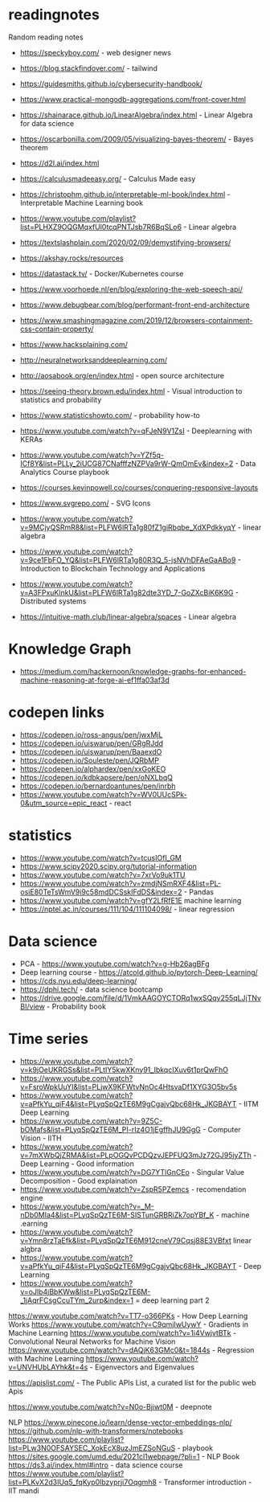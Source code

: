 # readingnotes
Random reading notes

* https://speckyboy.com/ - web designer news
* https://blog.stackfindover.com/ - tailwind
* https://guidesmiths.github.io/cybersecurity-handbook/ 
* https://www.practical-mongodb-aggregations.com/front-cover.html 
* https://shainarace.github.io/LinearAlgebra/index.html - Linear Algebra for data science
* https://oscarbonilla.com/2009/05/visualizing-bayes-theorem/ - Bayes theorem
* https://d2l.ai/index.html
* https://calculusmadeeasy.org/ - Calculus Made easy
* https://christophm.github.io/interpretable-ml-book/index.html - Interpretable Machine Learning book
* https://www.youtube.com/playlist?list=PLHXZ9OQGMqxfUl0tcqPNTJsb7R6BqSLo6 - Linear algebra
* https://textslashplain.com/2020/02/09/demystifying-browsers/
* https://akshay.rocks/resources 
* https://datastack.tv/ - Docker/Kubernetes course
* https://www.voorhoede.nl/en/blog/exploring-the-web-speech-api/
* https://www.debugbear.com/blog/performant-front-end-architecture
* https://www.smashingmagazine.com/2019/12/browsers-containment-css-contain-property/
* https://www.hacksplaining.com/
* http://neuralnetworksanddeeplearning.com/
* http://aosabook.org/en/index.html - open source architecture 
* https://seeing-theory.brown.edu/index.html - Visual introduction to statistics and probability
* https://www.statisticshowto.com/ - probability how-to

* https://www.youtube.com/watch?v=qFJeN9V1ZsI - Deeplearning with KERAs
* https://www.youtube.com/watch?v=YZf5q-ICf8Y&list=PLLy_2iUCG87CNafffzNZPVa9rW-QmOmEv&index=2 - Data Analytics Course playbook
* https://courses.kevinpowell.co/courses/conquering-responsive-layouts 
* https://www.svgrepo.com/ - SVG Icons
* https://www.youtube.com/watch?v=9MCjyQSRmR8&list=PLFW6lRTa1g80fZ1giRbqbe_XdXPdkkyqY - linear algebra
* https://www.youtube.com/watch?v=9ce1FbFO_YQ&list=PLFW6lRTa1g80R3Q_5-jsNVhDFAeGaABo9 - Introduction to Blockchain Technology and Applications
* https://www.youtube.com/watch?v=A3FPxuKlnkU&list=PLFW6lRTa1g82dte3YD_7-GoZXcBiK6K9G - Distributed systems
* https://intuitive-math.club/linear-algebra/spaces - Linear algebra


# Knowledge Graph

* https://medium.com/hackernoon/knowledge-graphs-for-enhanced-machine-reasoning-at-forge-ai-ef1ffa03af3d

# codepen links 
* https://codepen.io/ross-angus/pen/jwxMjL
* https://codepen.io/uiswarup/pen/GRgRJdd
* https://codepen.io/uiswarup/pen/BaaexdO
* https://codepen.io/Souleste/pen/JQRbMP
* https://codepen.io/alphardex/pen/xxGoKEO
* https://codepen.io/kdbkapsere/pen/oNXLbqQ
* https://codepen.io/bernardoantunes/pen/inrbh
* https://www.youtube.com/watch?v=WV0UUcSPk-0&utm_source=epic_react - react

# statistics 
* https://www.youtube.com/watch?v=tcusIOfI_GM 
* https://www.scipy2020.scipy.org/tutorial-information 
* https://www.youtube.com/watch?v=7xrVo9uk1TU
* https://www.youtube.com/watch?v=zmdjNSmRXF4&list=PL-osiE80TeTsWmV9i9c58mdDCSskIFdDS&index=2 - Pandas
* https://www.youtube.com/watch?v=gfY2LfRfE1E machine learning
* https://nptel.ac.in/courses/111/104/111104098/ - linear regression


# Data science
* PCA - https://www.youtube.com/watch?v=g-Hb26agBFg
* Deep learning course - https://atcold.github.io/pytorch-Deep-Learning/ 
* https://cds.nyu.edu/deep-learning/
* https://dphi.tech/ - data science bootcamp
* https://drive.google.com/file/d/1VmkAAGOYCTORq1wxSQqy255qLJjTNvBI/view - Probability book


# Time series
* https://www.youtube.com/watch?v=k9jOeUKRGSs&list=PLtIY5kwXKny91_IbkqcIXuv6t1prQwFhO 
* https://www.youtube.com/watch?v=FsroWpkUuYI&list=PLjwX9KFWtvNnOc4HtsvaDf1XYG3O5bv5s 
* https://www.youtube.com/watch?v=aPfkYu_qiF4&list=PLyqSpQzTE6M9gCgajvQbc68Hk_JKGBAYT - IITM Deep Learning 
* https://www.youtube.com/watch?v=9Z5C-bOMafs&list=PLyqSpQzTE6M_PI-rIz4O1jEgffhJU9GgG - Computer Vision - IITH 
* https://www.youtube.com/watch?v=7mXWbQjZRMA&list=PLpOGQvPCDQzvJEPFUQ3mJz72GJ95jyZTh - Deep Learning - Good information
* https://www.youtube.com/watch?v=DG7YTlGnCEo - Singular Value Decomposition - Good explaination
* https://www.youtube.com/watch?v=ZspR5PZemcs - recomendation engine 
* https://www.youtube.com/watch?v=_M-nDb0MIa4&list=PLyqSpQzTE6M-SISTunGRBRiZk7opYBf_K - machine .earning
* https://www.youtube.com/watch?v=Ymn8rzTaEfk&list=PLyqSpQzTE6M912cneV79Cqsj88E3VBfxt linear algbra
* https://www.youtube.com/watch?v=aPfkYu_qiF4&list=PLyqSpQzTE6M9gCgajvQbc68Hk_JKGBAYT - Deep Learning
* https://www.youtube.com/watch?v=oJlb4jBbKWw&list=PLyqSpQzTE6M-_1jAqrFCsgCcuTYm_2urp&index=1 = deep learning part 2


https://www.youtube.com/watch?v=TT7-o366PKs - How Deep Learning Works
https://www.youtube.com/watch?v=C9qmjIwUywY - Gradients in Machine Learning
https://www.youtube.com/watch?v=1i4VwjvtBTk - Convolutional Neural Networks for Machine Vision 
https://www.youtube.com/watch?v=dAQjK63GMc0&t=1844s - Regression with Machine Learning
https://www.youtube.com/watch?v=UNVHUbLAYhk&t=4s - Eigenvectors and Eigenvalues


https://apislist.com/ - The Public APIs List, a curated list for the public web Apis

https://www.youtube.com/watch?v=N0o-Bjiwt0M - deepnote

NLP
https://www.pinecone.io/learn/dense-vector-embeddings-nlp/
https://github.com/nlp-with-transformers/notebooks
https://www.youtube.com/playlist?list=PLw3N0OFSAYSEC_XokEcX8uzJmEZSoNGuS - playbook
https://sites.google.com/umd.edu/2021cl1webpage/?pli=1 - NLP Book
https://ds3.ai/index.html#intro - data science course
https://www.youtube.com/playlist?list=PLKvX2d3IUq5_fqKyp0lbzyprji7Oqgmh8 - Transformer introduction - IIT mandi

